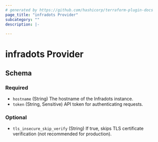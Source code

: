 ```yaml
---
# generated by https://github.com/hashicorp/terraform-plugin-docs
page_title: "infradots Provider"
subcategory: ""
description: |-
  
---
```


# infradots Provider





<!-- schema generated by tfplugindocs -->
## Schema

### Required

- `hostname` (String) The hostname of the Infradots instance.
- `token` (String, Sensitive) API token for authenticating requests.

### Optional

- `tls_insecure_skip_verify` (String) If true, skips TLS certificate verification (not recommended for production).
